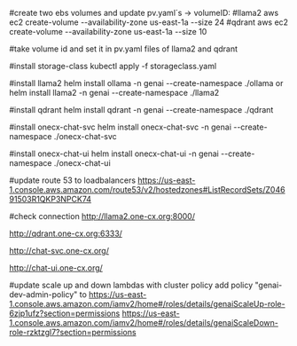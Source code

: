 #create two ebs volumes and update pv.yaml´s -> volumeID: 
#llama2
aws ec2 create-volume --availability-zone us-east-1a --size 24
#qdrant
aws ec2 create-volume --availability-zone us-east-1a --size 10


#take volume id and set it in pv.yaml files of llama2 and qdrant

#install storage-class
kubectl apply -f storageclass.yaml

#install llama2
helm install ollama -n genai --create-namespace ./ollama
or 
helm install llama2 -n genai --create-namespace ./llama2



#install qdrant
helm install qdrant -n genai --create-namespace ./qdrant

#install onecx-chat-svc
helm install onecx-chat-svc -n genai --create-namespace ./onecx-chat-svc

#install onecx-chat-ui
helm install onecx-chat-ui -n genai --create-namespace ./onecx-chat-ui

#update route 53 to loadbalancers 
https://us-east-1.console.aws.amazon.com/route53/v2/hostedzones#ListRecordSets/Z04691503R1QKP3NPCK74


#check connection
http://llama2.one-cx.org:8000/

http://qdrant.one-cx.org:6333/

http://chat-svc.one-cx.org/

http://chat-ui.one-cx.org/

#update scale up and down lambdas with cluster policy
add policy "genai-dev-admin-policy" to 
https://us-east-1.console.aws.amazon.com/iamv2/home#/roles/details/genaiScaleUp-role-6zjp1ufz?section=permissions
https://us-east-1.console.aws.amazon.com/iamv2/home#/roles/details/genaiScaleDown-role-rzktzgl7?section=permissions
